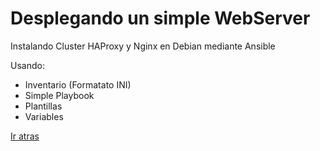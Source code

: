 Desplegando un simple WebServer
==

Instalando Cluster HAProxy y Nginx en Debian mediante Ansible

Usando:
- Inventario (Formatato INI)
- Simple Playbook
- Plantillas
- Variables

[Ir atras](../README.md)
